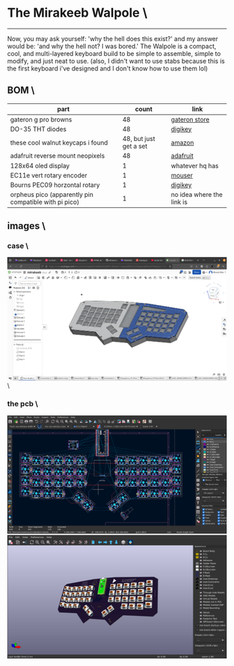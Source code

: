 # The Mirakeeb Walpole \
---
Now, you may ask yourself: 'why the hell does this exist?' and my answer would be: 'and why the hell not? I was bored.' The Walpole is a compact, cool, and multi-layered keyboard build to be simple to assemble, simple to modify, and just neat to use. (also, I didn't want to use stabs because this is the first keyboard i've designed and I don't know how to use them lol)
## BOM \
| part | count | link |
| ---- | ----- | ---- |
| gateron g pro browns | 48 | [gateron store](https://www.gateron.co/collections/hand-lubed-switches/products/gateron-switch-set?variant=40017397448793) |
| DO-35 THT diodes | 48 | [digikey]() |
| these cool walnut keycaps i found | 48, but just get a set | [amazon](https://www.amazon.com/OHY-Double-Shot-Mechanical-Keyboard-Textures/dp/B0D7GXPVF4/ref=pb_allspark_dp_sims_pao_desktop_session_based_d_sccl_3_2/132-0840256-0410633?pd_rd_w=HVmxX&content-id=amzn1.sym.bb57ff9c-59bb-4b04-a98f-485dda19cac2&pf_rd_p=bb57ff9c-59bb-4b04-a98f-485dda19cac2&pf_rd_r=TKBTP9K0HTRFXQSX4GFF&pd_rd_wg=9C41i&pd_rd_r=d7562c73-5f63-4194-a7fd-4d20bd10f10b&pd_rd_i=B0D7GXPVF4&th=1) |
| adafruit reverse mount neopixels | 48 | [adafruit](https://www.adafruit.com/product/4960) |
| 128x64 oled display | 1 | whatever hq has |
| EC11e vert rotary encoder | 1 | [mouser](https://www.mouser.com/ProductDetail/Alps-Alpine/EC1110120201?qs=6EGMNY9ZYDQZuRRlni99ZQ%3D%3D) |
| Bourns PEC09 horzontal rotary | 1 | [digikey](https://www.digikey.be/en/products/detail/bourns-inc/PEC09-2315F-N0015/4699158) |
| orpheus pico (apparently pin compatible with pi pico) | 1 | no idea where the link is |

## images \

### case \
![the case](imgs/case.png) \

### the pcb \
![the pcb, mid-layout](imgs/layout.png) \
![the finished pcb](imgs/completed-pcb.png)
